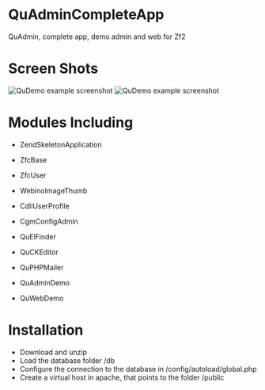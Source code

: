 QuAdminCompleteApp
========================

QuAdmin, complete app, demo admin and web for Zf2

Screen Shots
========================

![QuDemo example screenshot](http://cenics.cat/quadmin1.png)
![QuDemo example screenshot](http://cenics.cat/quadmin2.png)

Modules Including
========================
- ZendSkeletonApplication
- ZfcBase
- ZfcUser

- WebinoImageThumb
- CdliUserProfile
- CgmConfigAdmin

- QuElFinder
- QuCKEditor
- QuPHPMailer
- QuAdminDemo
- QuWebDemo

Installation
========================
- Download and unzip
- Load the database folder /db
- Configure the connection to the database in /config/autoload/global.php
- Create a virtual host in apache, that points to the folder /public